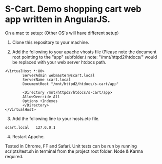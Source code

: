 # S-Cart. Demo shopping cart web app written in AngularJS.

On a mac to setup: (Other OS's will have different setup)

1. Clone this repository to your machine.

2. Add the following to your apache vhosts file (Please note the document root pointing to the "app" subfolder.)
note: "/mnt/httpd2/htdocs/" would be replaced with your web server htdocs path. 
```
<VirtualHost *:80>
        ServerAdmin webmaster@scart.local
        ServerName scart.local
        DocumentRoot "/mnt/httpd2/htdocs/s-cart/app" 

        <Directory /mnt/httpd2/htdocs/s-cart/app>
        AllowOverride All
        Options +Indexes
        </Directory>
</VirtualHost>  
```
3. Add the following line to your hosts.etc file. 
```
scart.local   127.0.0.1
```
4. Restart Apache.


Tested in Chrome, FF and Safari. 
Unit tests can be run by running scripts/test.sh in terminal from the project root folder. Node & Karma required.